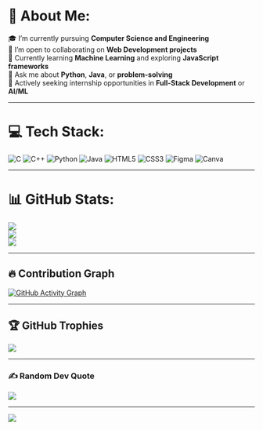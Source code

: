 # 💫 About Me:
🎓 I’m currently pursuing **Computer Science and Engineering**  
🤝 I’m open to collaborating on **Web Development projects**  
🧠 Currently learning **Machine Learning** and exploring **JavaScript frameworks**  
💬 Ask me about **Python**, **Java**, or **problem-solving**  
📌 Actively seeking internship opportunities in **Full-Stack Development** or **AI/ML**  

---

# 💻 Tech Stack:
![C](https://img.shields.io/badge/c-%2300599C.svg?style=for-the-badge&logo=c&logoColor=white)
![C++](https://img.shields.io/badge/c++-%2300599C.svg?style=for-the-badge&logo=c%2B%2B&logoColor=white)
![Python](https://img.shields.io/badge/python-3670A0?style=for-the-badge&logo=python&logoColor=ffdd54)
![Java](https://img.shields.io/badge/java-%23ED8B00.svg?style=for-the-badge&logo=java&logoColor=white)
![HTML5](https://img.shields.io/badge/html5-%23E34F26.svg?style=for-the-badge&logo=html5&logoColor=white)
![CSS3](https://img.shields.io/badge/css3-%231572B6.svg?style=for-the-badge&logo=css3&logoColor=white)
![Figma](https://img.shields.io/badge/figma-%23F24E1E.svg?style=for-the-badge&logo=figma&logoColor=white)
![Canva](https://img.shields.io/badge/Canva-%2300C4CC.svg?style=for-the-badge&logo=Canva&logoColor=white)

---

# 📊 GitHub Stats:
![](https://github-readme-streak-stats.herokuapp.com/?user=AbiAyshwariya&theme=radical&hide_border=true)<br/>
![](https://github-readme-stats.vercel.app/api?username=AbiAyshwariya&theme=radical&hide_border=true&show_icons=true)<br/>
![](https://github-readme-stats.vercel.app/api/top-langs/?username=AbiAyshwariya&theme=radical&hide_border=true&include_all_commits=true&count_private=true&layout=compact)

---

## 🔥 Contribution Graph
[![GitHub Activity Graph](https://github-readme-activity-graph.vercel.app/graph?username=AbiAyshwariya&theme=dracula)](https://github.com/ashutosh00710/github-readme-activity-graph)

---

## 🏆 GitHub Trophies
![](https://github-profile-trophy.vercel.app/?username=AbiAyshwariya&theme=juicyfresh&no-frame=false&no-bg=true&margin-w=4)

---

### ✍️ Random Dev Quote
![](https://quotes-github-readme.vercel.app/api?type=horizontal&theme=tokyonight)

---

[![](https://visitcount.itsvg.in/api?id=AbiAyshwariya&icon=0&color=5)](https://visitcount.itsvg.in)

<!-- Proudly created with GPRM ( https://gprm.itsvg.in ) -->
